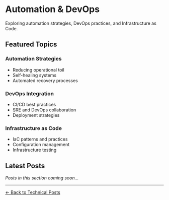 # Automation & DevOps

Exploring automation strategies, DevOps practices, and Infrastructure as Code.

## Featured Topics

### Automation Strategies
- Reducing operational toil
- Self-healing systems
- Automated recovery processes

### DevOps Integration
- CI/CD best practices
- SRE and DevOps collaboration
- Deployment strategies

### Infrastructure as Code
- IaC patterns and practices
- Configuration management
- Infrastructure testing

## Latest Posts

*Posts in this section coming soon...*

---

[← Back to Technical Posts](../index.md#technical-deep-dives)
